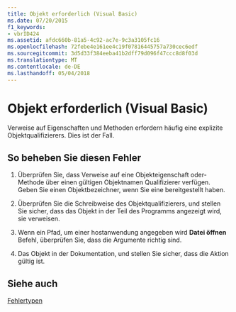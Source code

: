 ```yaml
---
title: Objekt erforderlich (Visual Basic)
ms.date: 07/20/2015
f1_keywords:
- vbrID424
ms.assetid: afdc660b-81a5-4c92-ac7e-9c3a3105fc16
ms.openlocfilehash: 72febe4e161ee4c19f07816445757a730cec6edf
ms.sourcegitcommit: 3d5d33f384eeba41b2dff79d096f47ccc8d8f03d
ms.translationtype: MT
ms.contentlocale: de-DE
ms.lasthandoff: 05/04/2018
---
```

# <a name="object-required-visual-basic"></a>Objekt erforderlich (Visual Basic)
Verweise auf Eigenschaften und Methoden erfordern häufig eine explizite Objektqualifizierers. Dies ist der Fall.  
  
## <a name="to-correct-this-error"></a>So beheben Sie diesen Fehler  
  
1.  Überprüfen Sie, dass Verweise auf eine Objekteigenschaft oder-Methode über einen gültigen Objektnamen Qualifizierer verfügen. Geben Sie einen Objektbezeichner, wenn Sie eine bereitgestellt haben.  
  
2.  Überprüfen Sie die Schreibweise des Objektqualifizierers, und stellen Sie sicher, dass das Objekt in der Teil des Programms angezeigt wird, sie verweisen.  
  
3.  Wenn ein Pfad, um einer hostanwendung angegeben wird **Datei öffnen** Befehl, überprüfen Sie, dass die Argumente richtig sind.  
  
4.  Das Objekt in der Dokumentation, und stellen Sie sicher, dass die Aktion gültig ist.  
  
## <a name="see-also"></a>Siehe auch  
 [Fehlertypen](../../../visual-basic/programming-guide/language-features/error-types.md)
